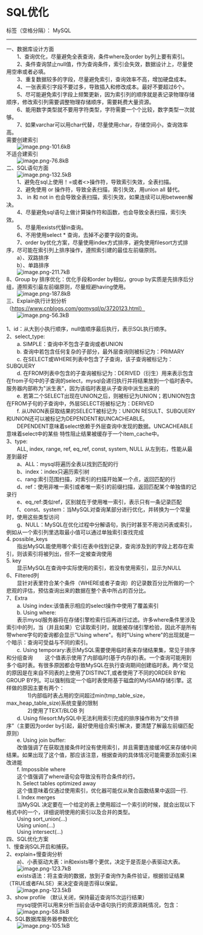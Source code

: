 # SQL优化

标签（空格分隔）： MySQL

---

一、数据库设计方面<br />
&emsp;&emsp;1、查询优化，尽量避免全表查询，条件where及order by列上要有索引。<br />
&emsp;&emsp;2、条件查询禁止null值，作为查询条件，索引会失效，数据设计上，尽量使用空串或者必填。<br />
&emsp;&emsp;3、重复数据较多的字段，尽量避免索引，查询效率不高，增加硬盘成本。<br />
&emsp;&emsp;4、一张表索引字段不要过多，导致插入和修改成本。最好不要超过6个。<br />
&emsp;&emsp;5、尽可能避免索引字段上频繁更新，因为索引列的顺序就是表记录物理存储顺序，修改索引列需要调整物理存储顺序，需要耗费大量资源。<br />
&emsp;&emsp;6、能用数字类型就不要用字符类型，字符需要一个个比较，数字类型一次就够。<br />
&emsp;&emsp;7、如果varchar可以用char代替，尽量使用char，存储空间小，查询效率高。<br />
需要创建索引<br/>
&emsp;&emsp;![image.png-101.6kB][1]<br />
不适合建索引<br/>
&emsp;&emsp;![image.png-76.8kB][2]<br />
二、SQL语句方面<br/>
&emsp;&emsp;![image.png-132.5kB][3]<br />
&emsp;&emsp;1、避免在sql上使用！=或者<>操作符，导致索引失效，全表扫描。<br />
&emsp;&emsp;2、避免使用 or 操作符，导致全表扫描，索引失效，用union all 替代。<br />
&emsp;&emsp;3、 in 和 not in 也会导致全表扫描，索引失效，如果连续可以用between解决。<br />
&emsp;&emsp;4、尽量避免sql语句上做计算操作符和函数，也会导致全表扫描，索引失效。<br />
&emsp;&emsp;5、尽量用exists代替in查询。<br />
&emsp;&emsp;6、不用使用select * 查询，去掉不必要字段的查询。<br />
&emsp;&emsp;7、order by优化方案，尽量使用index方式排序，避免使用filesort方式排序，尽可能在索引列上排序操作，遵照索引建的最佳左前缀原则。<br />
&emsp;&emsp;a）、双路排序<br />
&emsp;&emsp;b）、单路排序<br />
&emsp;&emsp;![image.png-211.7kB][4]<br/>
8、Group by 排序优化：优化手段和order by相似，group by实质是先排序后分组，遵照索引最左前缀原则，尽量规避having使用。<br />
&emsp;&emsp;![image.png-187.8kB][5]<br/>
三、Explain执行计划分析（https://www.cnblogs.com/gomysql/p/3720123.html）<br />
&emsp;&emsp;![image.png-56.3kB][6]<br/>
<br/>1、id：从大到小执行顺序，null值顺序最后执行，表示SQL执行顺序。
<br/>2、select_type:<br/>
&emsp;&emsp;a. SIMPLE：查询中不包含子查询或者UNION<br/>
&emsp;&emsp;b. 查询中若包含任何复杂的子部分，最外层查询则被标记为：PRIMARY<br/>
&emsp;&emsp;c. 在SELECT或WHERE列表中包含了子查询，该子查询被标记为：SUBQUERY<br/>
&emsp;&emsp;d. 在FROM列表中包含的子查询被标记为：DERIVED（衍生）用来表示包含在from子句中的子查询的select，mysql会递归执行并将结果放到一个临时表中。服务器内部称为"派生表"，因为该临时表是从子查询中派生出来的<br/>
&emsp;&emsp;e. 若第二个SELECT出现在UNION之后，则被标记为UNION；若UNION包含在FROM子句的子查询中，外层SELECT将被标记为：DERIVED<br/>
&emsp;&emsp;f. 从UNION表获取结果的SELECT被标记为：UNION RESULT、SUBQUERY和UNION还可以被标记为DEPENDENT和UNCACHEABLE。<br/>
&emsp;&emsp;DEPENDENT意味着select依赖于外层查询中发现的数据。UNCACHEABLE意味着select中的某些 特性阻止结果被缓存于一个item_cache中。<br/>
3、type:<br/>
&emsp;&emsp;ALL, index,  range, ref, eq_ref, const, system, NULL
从左到右，性能从最差到最好 
<br/>&emsp;&emsp;a、ALL：mysql将遍历全表以找到匹配的行 <br />
&emsp;&emsp;b、index：index只遍历索引树 <br />
&emsp;&emsp;c、rang:索引范围扫描，对索引的扫描开始某一个点，返回匹配的行 <br />
&emsp;&emsp;d、ref：使用非唯一索引或者唯一索引的前缀扫描，返回匹配某个单独值的记录行 <br />
&emsp;&emsp;e、eq_ref:类似ref，区别就在于使用唯一索引，表示只有一条记录匹配 <br />
&emsp;&emsp;f、const、system：当MySQL对查询某部分进行优化，并转换为一个常量时，使用这些类型访问 <br />
&emsp;&emsp;g、NULL：MySQL在优化过程中分解语句，执行时甚至不用访问表或索引，例如从一个索引列里选取最小值可以通过单独索引查找完成
<br/>4. possible_keys <br />
&emsp;&emsp;指出MySQL能使用哪个索引在表中找到记录，查询涉及到的字段上若存在索引，则该索引将被列出，但不一定被查询使用
<br/>5. key <br />
&emsp;&emsp;显示MySQL在查询中实际使用的索引，若没有使用索引，显示为NULL<br/>
6、Filtered列 <br />
&emsp;&emsp;显针对表里符合某个条件（WHERE或者子查询）的记录数百分比所做的一个悲观的评估，预估查询出来的数据在整个表中所占的百分比。
<br/>7、Extra <br />
&emsp;&emsp;a. Using index:该值表示相应的select操作中使用了覆盖索引 <br />
&emsp;&emsp;b. Using where: <br />
&emsp;&emsp;表示mysql服务器将在存储引擎检索行后再进行过滤。许多where条件里涉及索引中的列，当（并且如果）它读取索引时，就能被存储引擎检验，因此不是所有带where字句的查询都会显示"Using where"。有时"Using where"的出现就是一个暗示：查询可受益与不同的索引。 <br />
&emsp;&emsp;c. Using temporary:表示MySQL需要使用临时表来存储结果集，常见于排序和分组查询
&emsp;&emsp;这个值表示使用了内部临时(基于内存的)表。一个查询可能用到多个临时表。有很多原因都会导致MySQL在执行查询期间创建临时表。两个常见的原因是在来自不同表的上使用了DISTINCT,或者使用了不同的ORDER BY和GROUP BY列。可以强制指定一个临时表使用基于磁盘的MyISAM存储引擎。这样做的原因主要有两个：<br />
&emsp;&emsp;&emsp;&emsp;1)内部临时表占用的空间超过min(tmp_table_size，max_heap_table_size)系统变量的限制<br/>
&emsp;&emsp;&emsp;&emsp;2)使用了TEXT/BLOB 列 <br />
&emsp;&emsp;d. Using filesort:MySQL中无法利用索引完成的排序操作称为“文件排序”（主要因为order by引起，最好使用组合索引解决，要清楚了解最左前缀匹配原则） <br />
&emsp;&emsp;e. Using join buffer: <br />
&emsp;&emsp;改值强调了在获取连接条件时没有使用索引，并且需要连接缓冲区来存储中间结果。如果出现了这个值，那应该注意，根据查询的具体情况可能需要添加索引来改进能 <br />
&emsp;&emsp;f. Impossible where <br />
&emsp;&emsp;这个值强调了where语句会导致没有符合条件的行。 <br />
&emsp;&emsp;h. Select tables optimized away <br />
&emsp;&emsp;这个值意味着仅通过使用索引，优化器可能仅从聚合函数结果中返回一行. <br />
&emsp;&emsp;I. Index merges <br />
&emsp;&emsp;当MySQL 决定要在一个给定的表上使用超过一个索引的时候，就会出现以下格式中的一个，详细说明使用的索引以及合并的类型。 <br />
&emsp;&emsp;Using sort_union(...) <br />
&emsp;&emsp;Using union(...) <br />
&emsp;&emsp;Using intersect(...) <br />
四、SQL优化方案 <br />
1、慢查询SQL开启和捕获。 <br />
2、explain+慢查询分析 <br />
&emsp;&emsp;a)、小表驱动大表：in和exists哪个更优，决定于是否是小表驱动大表。 <br/>
&emsp;&emsp;![image.png-123.7kB][7]<br/>
&emsp;&emsp;exists语法：将主查询的数据，放到子查询作为条件验证，根据验证结果（TRUE或者FALSE）来决定查询是否得以保留。<br/>
&emsp;&emsp;![image.png-123.5kB][8]<br/>
3、show profile （默认关闭，保持最近查询15次运行结果）<br/>
&emsp;&emsp;mysql提供可以用来分析当前会话中语句执行的资源消耗情况，包含：<br/>
&emsp;&emsp;![image.png-58.8kB][9]<br/>
4、SQL数据库服务器参数优化<br/>
&emsp;&emsp;![image.png-105.1kB][10]<br/>


  [1]: http://static.zybuluo.com/yzz19881016/elghhzfdagfb13gq62i6ryh4/image.png
  [2]: http://static.zybuluo.com/yzz19881016/xib1dq1ppoi1jp6oms1hh5i2/image.png
  [3]: http://static.zybuluo.com/yzz19881016/yr1m2k5kxmvvr5wy9fdvgr11/image.png
  [4]: http://static.zybuluo.com/yzz19881016/mq7fm7zy8wxuk5g4zdk06npk/image.png
  [5]: http://static.zybuluo.com/yzz19881016/xgnzudok5g9t5fyjn77dhf1k/image.png
  [6]: http://static.zybuluo.com/yzz19881016/2mhl1700ikp3ios8gu6hjozv/image.png
  [7]: http://static.zybuluo.com/yzz19881016/h0uod0979effemf295nod92c/image.png
  [8]: http://static.zybuluo.com/yzz19881016/5pympsdxxfrsto313nc5td14/image.png
  [9]: http://static.zybuluo.com/yzz19881016/e14l6b33ennrcy4s4bsrauvz/image.png
  [10]: http://static.zybuluo.com/yzz19881016/lel5n4ef8kaxr80d831bdgmd/image.png